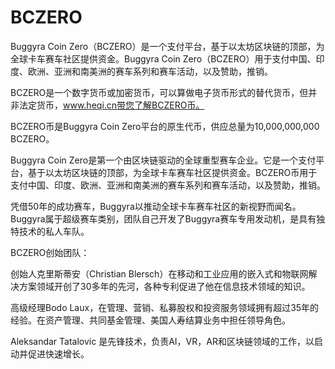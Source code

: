 # BCZERO

Buggyra Coin Zero（BCZERO）是一个支付平台，基于以太坊区块链的顶部，为全球卡车赛车社区提供资金。Buggyra Coin Zero（BCZERO）用于支付中国、印度、欧洲、亚洲和南美洲的赛车系列和赛车活动，以及赞助，推销。

BCZERO是一个数字货币或加密货币，可以算做电子货币形式的替代货币，但并非法定货币，www.heqi.cn带您了解BCZERO币。

BCZERO币是Buggyra Coin Zero平台的原生代币，供应总量为10,000,000,000 BCZERO。

Buggyra Coin Zero是第一个由区块链驱动的全球重型赛车企业。它是一个支付平台，基于以太坊区块链的顶部，为全球卡车赛车社区提供资金。BCZERO币用于支付中国、印度、欧洲、亚洲和南美洲的赛车系列和赛车活动，以及赞助，推销。

凭借50年的成功赛车，Buggyra以推动全球卡车赛车社区的新视野而闻名。Buggyra属于超级赛车类别，团队自己开发了Buggyra赛车专用发动机，是具有独特技术的私人车队。

BCZERO创始团队：

创始人克里斯蒂安（Christian Blersch）在移动和工业应用的嵌入式和物联网解决方案领域开创了30多年的先河，各种专利促进了他在信息技术领域的知识。

高级经理Bodo Laux，在管理、营销、私募股权和投资服务领域拥有超过35年的经验。在资产管理、共同基金管理、美国人寿结算业务中担任领导角色。

Aleksandar Tatalovic 是先锋技术，负责AI，VR，AR和区块链领域的工作，以启动并促进快速增长。
